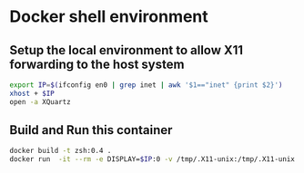 # Docker shell environment

## Setup the local environment to allow X11 forwarding to the host system
```zsh
export IP=$(ifconfig en0 | grep inet | awk '$1=="inet" {print $2}')
xhost + $IP
open -a XQuartz
```

## Build and Run this container
```zsh
docker build -t zsh:0.4 .
docker run  -it --rm -e DISPLAY=$IP:0 -v /tmp/.X11-unix:/tmp/.X11-unix --volume /Users/robert/Documents:/home/robert/Documents zsh:0.4 zsh
```